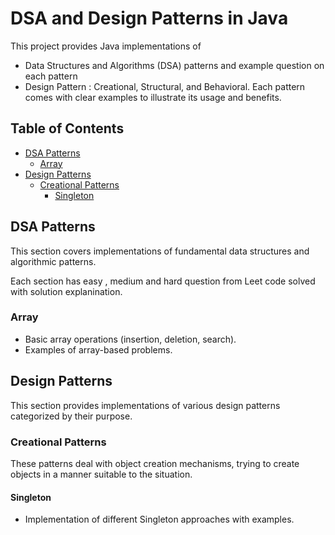 # DSA and Design Patterns in Java
This project provides Java implementations of 
- Data Structures and Algorithms (DSA) patterns and example question on each pattern
- Design Pattern : Creational, Structural, and Behavioral. Each pattern comes with clear examples to illustrate its usage and benefits.

## Table of Contents

- [DSA Patterns](#dsa-patterns)
    - [Array](#array)
- [Design Patterns](#design-patterns)
    - [Creational Patterns](#creational-patterns)
      - [Singleton](#singleton)




## DSA Patterns

This section covers implementations of fundamental data structures and algorithmic patterns. 

Each section has easy , medium and hard question from Leet code solved with solution explanination. 

### Array

- Basic array operations (insertion, deletion, search).
- Examples of array-based problems.

## Design Patterns

This section provides implementations of various design patterns categorized by their purpose.

### Creational Patterns
These patterns deal with object creation mechanisms, trying to create objects in a manner suitable to the situation.

#### Singleton
- Implementation of different Singleton approaches with examples.
